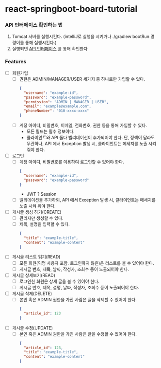 # react-springboot-board-tutorial

### API 인터페이스 확인하는 법

1. Tomcat 서버를 실행시킨다. (intelliJ로 실행을 시키거나 ./gradlew bootRun 명령어를 통해 실행시킨다.)
2. 실행되면 [API 인터페이스](http://localhost:11001/api/swagger-ui/index.html) 를 통해 확인한다

### Features

- [ ] 회원가입
  - [ ] 권한은 ADMIN/MANAGER/USER 세가지 중 하나로만 가입할 수 있다.
    ```json
    {
      "username": "example-id",
      "password": "example-password",
      "permission": "ADMIN | MANAGER | USER",
      "email": "example@example.com",
      "phoneNumber": "010-xxxx-xxxx"
    }
    ```
  - [ ] 계정 아이디, 비밀번호, 이메일, 전화번호, 권한 등을 통해 가입할 수 있다.
    - 모든 필드는 필수 정보이다.
    - 클라이언트와 API 둘다 벨리데이션이 추가되어야 한다. 단, 정책이 달라도 무관하나, API 에서 Exception 발생 시, 클라이언트는 메세지를 노출 시켜 줘야 한다.
- [ ] 로그인
  - [ ] 계정 아이디, 비밀번호를 이용하여 로그인할 수 있어야 한다.
    ```json
    {
      "username": "example-id",
      "password": "example-password"
    }
    ```
    - JWT ? Session
  - [ ] 벨리데이션을 추가하되, API 에서 Exception 발생 시, 클라이언트는 메세지를 노출 시켜 줘야 한다.
- [ ] 게시글 생성 하기(CREATE)
  - [ ] 관리자만 생성할 수 있다.
  - [ ] 제목, 설명을 입력할 수 있다.
    ```json
    {
      "title": "example-title",
      "content": "example-content"
    }
    ```
- [ ] 게시글 리스트 읽기(READ)
  - [ ] 모든 회원(익명 사용자 포함. 로그인하지 않은)은 리스트를 볼 수 있어야 한다.
  - [ ] 게시글 번호, 제목, 날짜, 작성자, 조회수 등이 노출되어야 한다.
- [ ] 게시글 상세보기(READ)
  - [ ] 로그인한 회원은 상세 글을 볼 수 있어야 한다.
  - [ ] 게시글 번호, 제목, 설명, 날짜, 작성자, 조회수 등이 노출되어야 한다.
- [ ] 게시글 삭제(DELETE)
  - [ ] 본인 혹은 ADMIN 권한을 가진 사람은 글을 삭제할 수 있어야 한다.
    ```json
    {
      "article_id": 123
    }
    ```
- [ ] 게시글 수정(UPDATE)
  - [ ] 본인 혹은 ADMIN 권한을 가진 사람은 글을 수정할 수 있어야 한다.
    ```json
    {
      "article_id": 123,
      "title": "example-title",
      "content": "example-content"
    }
    ```
